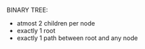 BINARY TREE:
- atmost 2 children per node
- exactly 1 root
- exactly 1 path between root and any node

